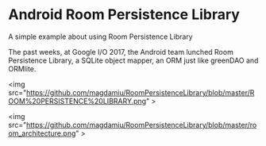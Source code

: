 # Android Room Persistence Library
A simple example about using Room Persistence Library

The past weeks, at Google I/O 2017, the Android team lunched Room Persistence Library, a SQLite object mapper, an ORM just like greenDAO and ORMlite.

<img src="https://github.com/magdamiu/RoomPersistenceLibrary/blob/master/ROOM%20PERSISTENCE%20LIBRARY.png" \>

<img src="https://github.com/magdamiu/RoomPersistenceLibrary/blob/master/room_architecture.png" \>
